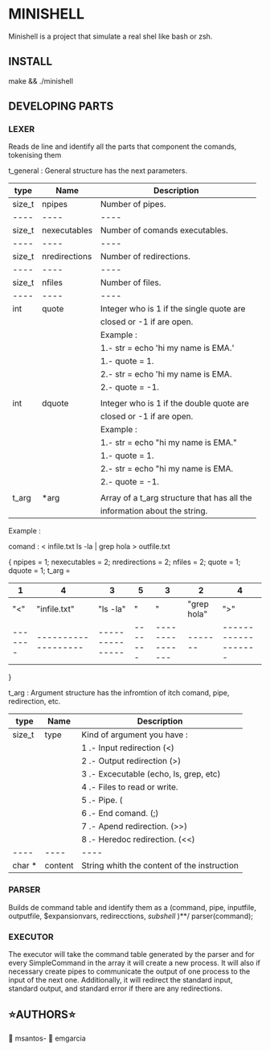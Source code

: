# MINISHELL #
Minishell is a project that simulate a real shel like bash or zsh.

## INSTALL ##
 make && ./minishell

## DEVELOPING PARTS ##

### LEXER ###
Reads de line and identify all the parts that component the comands, tokenising them


t_general : General structure has the next parameters.

|	type	|		Name		|		Description								|
|-----------|-------------------|-----------------------------------------------|
|	size_t	|	npipes			|	Number of pipes.							|
|	----	|		----		|					----						|
|	size_t	|	nexecutables		|	Number of comands executables.				|
|	----	|		----		|					----						|
|	size_t	|	nredirections	|	Number of redirections.						|
|	----	|		----		|					----						|
|	size_t	|	nfiles			|	Number of files.							|
|	----	|		----		|					----						|
|	int		|	quote			|	Integer who is 1 if the single quote are	|
|			|					|	closed or -1 if are open.					|
|			|					|	Example :									|
|			|					|	1.- str = echo 'hi my name is EMA.'			|
|			|					|	1.- quote = 1. 								|
|			|					|	2.- str = echo 'hi my name is EMA.			|
|			|					|	2.- quote = -1. 							|
|	    	|		    		|					    						|
|	int		|	dquote			|	Integer who is 1 if the double quote are	|
|			|					|	closed or -1 if are open.					|
|			|					|	Example :									|
|			|					|	1.- str = echo "hi my name is EMA."			|
|			|					|	1.- quote = 1. 								|
|			|					|	2.- str = echo "hi my name is EMA.			|
|			|					|	2.- quote = -1. 							|
|	    	|			    	|						    					|
|	t_arg	|	*arg			|	Array of a t_arg structure that has all the	|
|			|					|	information about the string.				|



Example :

comand : < infile.txt ls -la | grep hola > outfile.txt

{
	npipes = 1;
	nexecutables = 2;
	nredirections = 2;
	nfiles = 2;
	quote = 1;
	dquote = 1;
	t_arg =

|	1	|		4			|		3		|	5	|		3		|	2	|		4			|
|-------|-------------------|---------------|-------|---------------|-------|-------------------|
|	"<"	|	"infile.txt"	|	"ls -la"	|	"|"	|	"grep hola"	|	">"	|	"outfile.txt"	|
|-------|-------------------|---------------|-------|---------------|-------|-------------------|

}

t_arg : Argument structure has the infromtion of itch comand, pipe, redirection, etc.


|	type	|		Name		|		Description								|
|-----------|-------------------|-----------------------------------------------|
|	size_t	|	type			|	Kind of argument you have : 				|
|			|					|	1 .- Input redirection (<)					|
|			|					|	2 .- Output redirection (>)					|
|			|					|	3 .- Excecutable (echo, ls, grep, etc)		|
|			|					|	4 .- Files to read or write.				|
|			|					|	5 .- Pipe. (|)								|
|			|					|	6 .- End comand. (;)						|
|			|					|	7 .- Apend redirection. (>>)				|
|			|					|	8 .- Heredoc redirection. (<<)				|
|	----	|		----		|					----						|
|	char *	|	content			|	String whith the content of the instruction	|

### PARSER ###
Builds de command table and identify them as a (command, pipe, inputfile, outputfile, $expansionvars, redirecctions, *subshell* )**/ 
parser(command);
	
### EXECUTOR ###

The executor will take the command table generated by the parser and for every 
SimpleCommand in the array it will create a new process. It will also if necessary create pipes 
to communicate the output of one process to the input of the next one. Additionally, it will 
redirect the standard input, standard output, and standard error if there are any redirections.

## :star:AUTHORS:star: ##
:boy: msantos- 
:boy: emgarcia